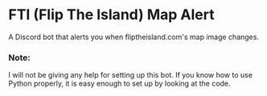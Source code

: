# FTI (Flip The Island) Map Alert
A Discord bot that alerts you when fliptheisland.com's map image changes.

### Note:
I will not be giving any help for setting up this bot. If you know how to use Python properly, it is easy enough to set up by looking at the code.
